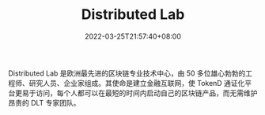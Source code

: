 ﻿---
weight: 
title: "Distributed Lab"
description: "Distributed Lab 是欧洲最先进的区块链专业技术中心，由 50 多位雄心勃勃的工程师、研究人员、企业家组成"
date: 2022-03-25T21:57:40+08:00
lastmod: 2022-03-25T16:45:40+08:00
draft: false
authors: ["Metabd"]
featuredImage: "distributed-lab.jpg"
link: ""
tags: ["研究机构","Distributed Lab"]
categories: ["navigation"]
navigation: ["研究机构"]
lightgallery: true
toc: true
pinned: false
recommend: false
recommend1: false
---
Distributed Lab 是欧洲最先进的区块链专业技术中心，由 50 多位雄心勃勃的工程师、研究人员、企业家组成。其使命是建立金融互联网，使 TokenD 通证化平台更易于访问，每个人都可以在最短的时间内启动自己的区块链产品，而无需维护昂贵的 DLT 专家团队。
